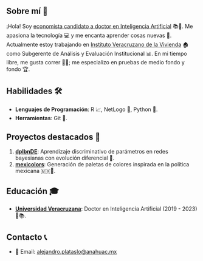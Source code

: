 ## Sobre mí 🧔
¡Hola! Soy [economista candidato a doctor en Inteligencia Artificial](https://orcid.org/0000-0002-2584-343X) 📚🤖. Me apasiona la tecnología 💻 y me encanta aprender cosas nuevas 🧠. Actualmente estoy trabajando en [Instituto Veracruzano de la Vivienda](http://invivienda.gob.mx/) 🏠 como Subgerente de Análisis y Evaluación Institucional 📊. En mi tiempo libre, me gusta correr 🏃‍♂️; me especializo en pruebas de medio fondo y fondo 🏆.

## Habilidades 🛠️
- **Lenguajes de Programación**: R 📈, NetLogo 🦗, Python 🐍.
- **Herramientas**: Git 🌲.

## Proyectos destacados 💼
1. **[dplbnDE](https://cran.r-project.org/package=dplbnDE)**: Aprendizaje discriminativo de parámetros en redes bayesianas con evolución diferencial 🧬.
2. **[mexicolors](https://cran.r-project.org/package=mexicolors)**: Generación de paletas de colores inspirada en la política mexicana 🇲🇽🎨.

## Educación 🎓
- **[Universidad Veracruzana](https://www.uv.mx/dia/)**: Doctor en Inteligencia Artificial (2019 - 2023) 🤖📚.

## Contacto 📞
- 📧 Email: [alejandro.plataslo@anahuac.mx](mailto:alejandro.plataslo@anahuac.mx)
